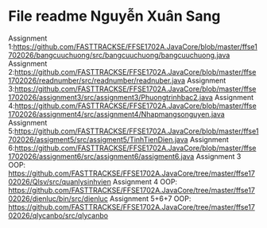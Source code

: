 # File readme Nguyễn Xuân Sang
Assignment 1:https://github.com/FASTTRACKSE/FFSE1702A.JavaCore/blob/master/ffse1702026/bangcuuchuong/src/bangcuuchuong/bangcuuchuong.java
Assignment 2:https://github.com/FASTTRACKSE/FFSE1702A.JavaCore/blob/master/ffse1702026/readnumber/src/readnumber/readnuber.java
Assignment 3:https://github.com/FASTTRACKSE/FFSE1702A.JavaCore/blob/master/ffse1702026/assignment3/src/assignment3/Phuongtrinhbac2.java
Assignment 4:https://github.com/FASTTRACKSE/FFSE1702A.JavaCore/blob/master/ffse1702026/assignment4/src/assignment4/Nhapmangsonguyen.java
Assignment 5:https://github.com/FASTTRACKSE/FFSE1702A.JavaCore/blob/master/ffse1702026/assigment5/src/assigment5/TinhTienDien.java
Assignment 6:https://github.com/FASTTRACKSE/FFSE1702A.JavaCore/blob/master/ffse1702026/assignment6/src/assignment6/assigment6.java
Assignment 3 OOP:   https://github.com/FASTTRACKSE/FFSE1702A.JavaCore/tree/master/ffse1702026/Qlsv/src/quanlysinhvien
Assignment 4 OOP:  https://github.com/FASTTRACKSE/FFSE1702A.JavaCore/tree/master/ffse1702026/dienluc/bin/src/dienluc 
Assignment 5+6+7 OOP:  https://github.com/FASTTRACKSE/FFSE1702A.JavaCore/tree/master/ffse1702026/qlycanbo/src/qlycanbo
